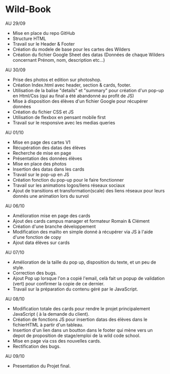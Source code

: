 # Wild-Book

AU 29/09
 - Mise en place du repo GitHub
 - Structure HTML
 - Travail sur le Header & Footer
 - Création du modele de base pour les cartes des Wilders
 - Création du fichier Google Sheet des datas (Données de chaque Wilders concernant Prénom, nom, description etc...)

AU 30/09
  - Prise des photos et edition sur photoshop.
  - Création Index.html avec header, section & cards, footer.
  - Utilisation de la balise "details" et "summary" pour création d'un pop-up en Html/Css (qui au final a été abandonné au profit de JS)
  - Mise à disposition des élèves d'un fichier Google pour récupérer données 
  - Création du fichier CSS et JS
  - Utilisation de flexbox en pensant mobile first
  - Travail sur le responsive avec les medias queries

AU 01/10
  - Mise en page des cartes V1
  - Récupération des datas des élèves
  - Recherche de mise en page
  - Présentation des données élèves
  - Mise en place des photos
  - Insertion des datas dans les cards
  - Travail sur le pop-up en JS
  - Création fonction du pop-up pour le faire fonctionner
  - Travail sur les animations logos/liens réseaux sociaux
  - Ajout de transitions et transformation(scale) des liens réseaux pour leurs donnés une animation lors du survol
 
 AU 06/10
  - Amélioration mise en page des cards
  - Ajout des cards campus manager et formateur Romain & Clément
  - Création d'une branche développement
  - Modification des mailto en simple donné à récupérer via JS à l'aide d'une fonction de copy
  - Ajout data élèves sur cards
 
 AU 07/10
  - Amélioration de la taille du pop up, disposition du texte, et un peu de style.
  - Correction des bugs.
  - Ajout Pop up lorsque l'on a copié l'email, celà fait un popup de validation (vert) pour confirmer la copie de ce dernier.
  - Travail sur la préparation du contenu géré par le JavaScript.
 
 
 AU 08/10 
  - Modification totale des cards pour rendre le projet principalement JavaScript ( à la demande du client).
  - Création de fonctions JS pour insertion datas des élèves dans le fichierHTML à partir d'un tableau.
  - Insertion d'un lien dans un boutton dans le footer qui mène vers un depot de proposition de stage/emploi de la wild code school.
  - Mise en page via css des nouvelles cards.
  - Rectification des bugs.
  
 AU 09/10
 - Presentation du Projet final.
